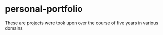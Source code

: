 # personal-portfolio
These are projects were took upon over the course of five years in various domains
